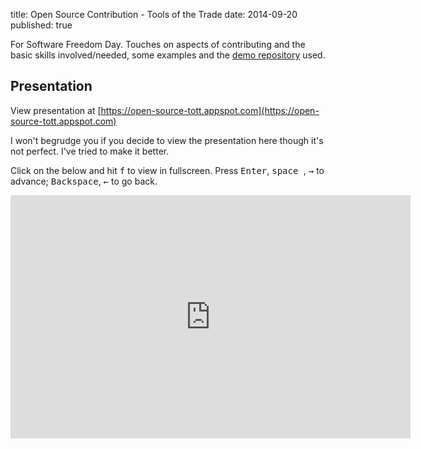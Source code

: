 title: Open Source Contribution - Tools of the Trade
date: 2014-09-20
published: true

For Software Freedom Day. Touches on aspects of contributing and the basic skills 
involved/needed, some examples and the 
[demo repository](https://github.com/jeffgodwyll/sfd-test) used.

## Presentation

View presentation at 
[https://open-source-tott.appspot.com](https://open-source-tott.appspot.com) 


I won't begrudge you if you decide to view the presentation here though it's 
not perfect. I've tried to make it better. 

Click on the below and hit <kbd>f</kbd> to view in fullscreen. Press 
<kbd>Enter</kbd>, <kbd>   space   </kbd>, <kbd>→</kbd> to advance; 
<kbd>Backspace</kbd>, <kbd>←</kbd> to go back.

<iframe src="https://open-source-tott.appspot.com" frameborder="0" width="640" height="389" allowfullscreen="true" mozallowfullscreen="true" webkitallowfullscreen="true"></iframe>


